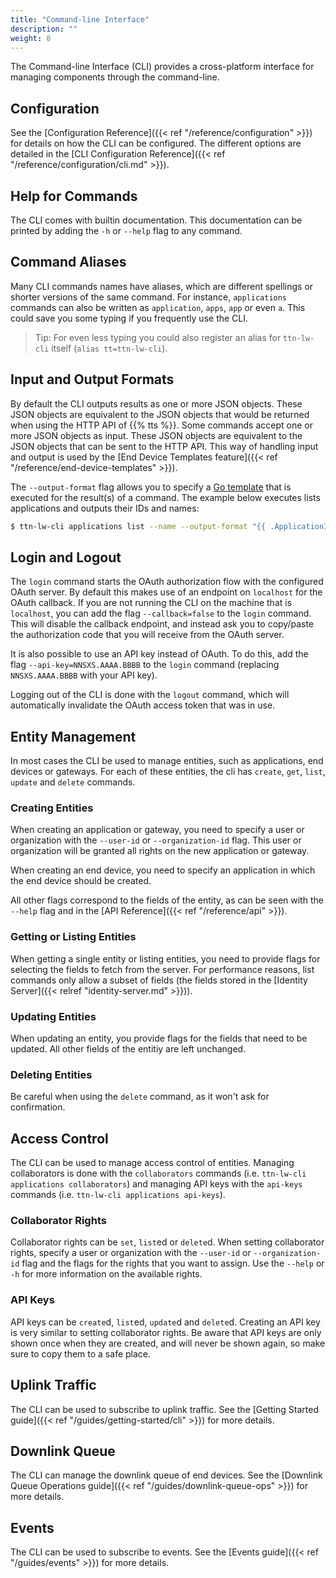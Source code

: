 ```yaml
---
title: "Command-line Interface"
description: ""
weight: 8
---
```


The Command-line Interface (CLI) provides a cross-platform interface for managing components through the command-line.

<!--more-->

## Configuration

See the [Configuration Reference]({{< ref "/reference/configuration" >}}) for details on how the CLI can be configured. The different options are detailed in the [CLI Configuration Reference]({{< ref "/reference/configuration/cli.md" >}}).

## Help for Commands

The CLI comes with builtin documentation. This documentation can be printed by adding the `-h` or `--help` flag to any command.

## Command Aliases

Many CLI commands names have aliases, which are different spellings or shorter versions of the same command. For instance, `applications` commands can also be written as `application`, `apps`, `app` or even `a`. This could save you some typing if you frequently use the CLI.

> Tip: For even less typing you could also register an alias for `ttn-lw-cli` itself (`alias tt=ttn-lw-cli`).

## Input and Output Formats

By default the CLI outputs results as one or more JSON objects. These JSON objects are equivalent to the JSON objects that would be returned when using the HTTP API of {{% tts %}}. Some commands accept one or more JSON objects as input. These JSON objects are equivalent to the JSON objects that can be sent to the HTTP API. This way of handling input and output is used by the [End Device Templates feature]({{< ref "/reference/end-device-templates" >}}).

The `--output-format` flag allows you to specify a [Go template](https://golang.org/pkg/text/template/) that is executed for the result(s) of a command. The example below executes lists applications and outputs their IDs and names:

```bash
$ ttn-lw-cli applications list --name --output-format "{{ .ApplicationID }}: {{ .Name }}"
```

## Login and Logout

The `login` command starts the OAuth authorization flow with the configured OAuth server. By default this makes use of an endpoint on `localhost` for the OAuth callback. If you are not running the CLI on the machine that is `localhost`, you can add the flag `--callback=false` to the `login` command. This will disable the callback endpoint, and instead ask you to copy/paste the authorization code that you will receive from the OAuth server.

It is also possible to use an API key instead of OAuth. To do this, add the flag `--api-key=NNSXS.AAAA.BBBB` to the `login` command (replacing `NNSXS.AAAA.BBBB` with your API key).

Logging out of the CLI is done with the `logout` command, which will automatically invalidate the OAuth access token that was in use.

## Entity Management

In most cases the CLI be used to manage entities, such as applications, end devices or gateways. For each of these entities, the cli has `create`, `get`, `list`, `update` and `delete` commands.

### Creating Entities

When creating an application or gateway, you need to specify a user or organization with the `--user-id` or `--organization-id` flag. This user or organization will be granted all rights on the new application or gateway.

When creating an end device, you need to specify an application in which the end device should be created.

All other flags correspond to the fields of the entity, as can be seen with the `--help` flag and in the [API Reference]({{< ref "/reference/api" >}}).

### Getting or Listing Entities

When getting a single entity or listing entities, you need to provide flags for selecting the fields to fetch from the server. For performance reasons, list commands only allow a subset of fields (the fields stored in the [Identity Server]({{< relref "identity-server.md" >}})).

### Updating Entities

When updating an entity, you provide flags for the fields that need to be updated. All other fields of the entitiy are left unchanged.

### Deleting Entities

Be careful when using the `delete` command, as it won't ask for confirmation.

## Access Control

The CLI can be used to manage access control of entities. Managing collaborators is done with the `collaborators` commands (i.e. `ttn-lw-cli applications collaborators`) and managing API keys with the `api-keys` commands (i.e. `ttn-lw-cli applications api-keys`).

### Collaborator Rights

Collaborator rights can be `set`, `list`ed or `delete`d. When setting collaborator rights, specify a user or organization with the `--user-id` or `--organization-id` flag and the flags for the rights that you want to assign. Use the `--help` or `-h` for more information on the available rights.

### API Keys

API keys can be `create`d, `list`ed, `update`d and `delete`d. Creating an API key is very similar to setting collaborator rights. Be aware that API keys are only shown once when they are created, and will never be shown again, so make sure to copy them to a safe place.

## Uplink Traffic

The CLI can be used to subscribe to uplink traffic. See the [Getting Started guide]({{< ref "/guides/getting-started/cli" >}}) for more details.

## Downlink Queue

The CLI can manage the downlink queue of end devices. See the [Downlink Queue Operations guide]({{< ref "/guides/downlink-queue-ops" >}}) for more details.

## Events

The CLI can be used to subscribe to events. See the [Events guide]({{< ref "/guides/events" >}}) for more details.
